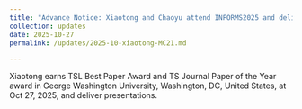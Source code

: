 ```yaml
---
title: "Advance Notice: Xiaotong and Chaoyu attend INFORMS2025 and deliver presentations in Georgia World Congress Center and Omni Atlanta Hotel at Centennial Park, Georgia,  United States."
collection: updates
date: 2025-10-27
permalink: /updates/2025-10-xiaotong-MC21.md

---
```

Xiaotong earns TSL Best Paper Award and TS Journal Paper of the Year award in George Washington University, Washington, DC, United States, at Oct 27, 2025, and deliver presentations.
